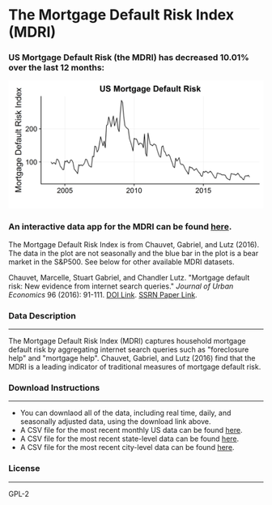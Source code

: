 # The Mortgage Default Risk Index (MDRI)

### US Mortgage Default Risk (the MDRI) has decreased 10.01% over the last 12 months:

![US MDRI Plot](Data/mdri_us.png)

### An interactive data app for the MDRI can be found [here](https://chandlerlutz.shinyapps.io/mdri-app/).

The Mortgage Default Risk Index is from Chauvet, Gabriel, and Lutz
(2016). The data in the plot are not seasonally and the blue bar in the plot is
a bear market in the S&P500. See below for other available MDRI datasets.

Chauvet, Marcelle, Stuart Gabriel, and Chandler Lutz. "Mortgage
default risk: New evidence from internet search queries." *Journal of
Urban Economics* 96 (2016): 91-111. [DOI Link](http://dx.doi.org/10.1016/j.jue.2016.08.004). [SSRN Paper Link](https://papers.ssrn.com/sol3/papers.cfm?abstract_id=2816207).

### Data Description
------------

The Mortgage Default Risk Index (MDRI) captures household mortgage
default risk by aggregating internet search queries such as
"foreclosure help" and "mortgage help". Chauvet, Gabriel, and Lutz
(2016) find that the MDRI is a leading indicator of traditional
measures of mortgage default risk.

### Download Instructions
------------

* You can downlaod all of the data, including real time, daily,
  and seasonally adjusted data, using the download link above.
* A CSV file for the most recent monthly US data can be found [here](Data/MDRI_US_nsa.csv).
* A CSV file for the most recent state-level data can be found [here](Data/MDRI_States_nsa.csv).
* A CSV file for the most recent city-level data can be found [here](Data/MDRI_Cities_nsa.csv).

### License 
------------

GPL-2
